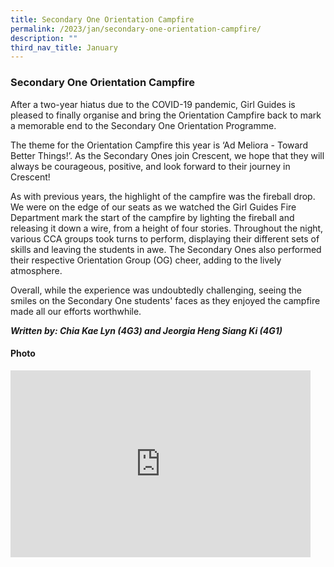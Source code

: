 ```yaml
---
title: Secondary One Orientation Campfire
permalink: /2023/jan/secondary-one-orientation-campfire/
description: ""
third_nav_title: January
---
```


### **Secondary One Orientation Campfire** ###

After a two-year hiatus due to the COVID-19 pandemic, Girl Guides is pleased to finally organise and bring the Orientation Campfire back to mark a memorable end to the Secondary One Orientation Programme.

The theme for the Orientation Campfire this year is ‘Ad Meliora - Toward Better Things!’. As the Secondary Ones join Crescent, we hope that they will always be courageous, positive, and look forward to their journey in Crescent!

As with previous years, the highlight of the campfire was the fireball drop. We were on the edge of our seats as we watched the Girl Guides Fire Department mark the start of the campfire by lighting the fireball and releasing it down a wire, from a height of four stories. Throughout the night, various CCA groups took turns to perform, displaying their different sets of skills and leaving the students in awe. The Secondary Ones also performed their respective Orientation Group (OG) cheer, adding to the lively atmosphere.

Overall, while the experience was undoubtedly challenging, seeing the smiles on the Secondary One students' faces as they enjoyed the campfire made all our efforts worthwhile.

***Written by: Chia Kae Lyn (4G3) and Jeorgia Heng Siang Ki (4G1)***



#### Photo ####

<iframe src="https://docs.google.com/presentation/d/e/2PACX-1vTnq7RY_Nlxwbibgv7XUiGagT5PEZJWXaed8sOV0LCsr2CFAetYj_oV-5m48QSV-tln84Zqz7PQPSmM/embed?start=true&loop=true&delayms=3000" frameborder="0" width="480" height="299" allowfullscreen="true"></iframe>